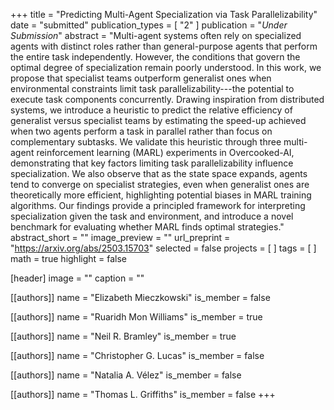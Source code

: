 +++
title = "Predicting Multi-Agent Specialization via Task Parallelizability"
date = "submitted"
publication_types = [ "2" ]
publication = "_Under Submission_"
abstract = "Multi-agent systems often rely on specialized agents with distinct roles rather than general-purpose agents that perform the entire task independently. However, the conditions that govern the optimal degree of specialization remain poorly understood. In this work, we propose that specialist teams outperform generalist ones when environmental constraints limit task parallelizability---the potential to execute task components concurrently. Drawing inspiration from distributed systems, we introduce a heuristic to predict the relative efficiency of generalist versus specialist teams by estimating the speed-up achieved when two agents perform a task in parallel rather than focus on complementary subtasks. We validate this heuristic through three multi-agent reinforcement learning (MARL) experiments in Overcooked-AI, demonstrating that key factors limiting task parallelizability influence specialization. We also observe that as the state space expands, agents tend to converge on specialist strategies, even when generalist ones are theoretically more efficient, highlighting potential biases in MARL training algorithms. Our findings provide a principled framework for interpreting specialization given the task and environment, and introduce a novel benchmark for evaluating whether MARL finds optimal strategies."
abstract_short = ""
image_preview = ""
url_preprint = "https://arxiv.org/abs/2503.15703"
selected = false
projects = [ ]
tags = [ ]
math = true
highlight = false

[header]
image = ""
caption = ""

[[authors]]
name = "Elizabeth Mieczkowski"
is_member = false

[[authors]]
name = "Ruaridh Mon Williams"
is_member = true

[[authors]]
name = "Neil R. Bramley"
is_member = true

[[authors]]
name = "Christopher G. Lucas"
is_member = false

[[authors]]
name = "Natalia A. Vélez"
is_member = false

[[authors]]
name = "Thomas L. Griffiths"
is_member = false
+++

